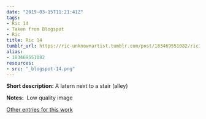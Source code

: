 ```yaml
---
date: "2019-03-15T11:21:41Z"
tags:
- Ric 14
- Taken from Blogspot
- Ric
title: Ric 14
tumblr_url: https://ric-unknownartist.tumblr.com/post/183469551082/ric14
alias:
- 183469551082
resources:
- src: "_blogspot-14.png"
---
```


**Short description:** A latern next to a stair (alley)

**Notes:** &nbsp;Low quality image

[Other entries for this work](/tags/Ric-14)
